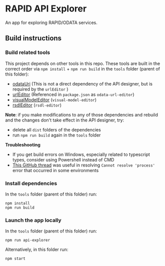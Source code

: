 # RAPID API Explorer

An app for exploring RAPID/ODATA services.

## Build instructions

### Build related tools

This project depends on other tools in this repo. These tools are built in the correct order via `npm install` + `npm run build` in the `tools` folder (parent of this folder):

- [odataUri](../odataUri) (This is not a direct dependency of the API designer, but is required by the `urlEditor` )
- [urlEditor](../urlEditor) (Referenced in `package.json` as `odata-url-editor`)
- [visualModelEditor](../visualModelEditor) (`visual-model-editor`)
- [rsdlEditor](../rsdlEditor) (`rsdl-editor`)

**Note**: if you make modifications to any of those dependencies and rebuild and the changes don't take effect in the API designer, try:

- delete all `dist` folders of the dependencies
- run `npm run build` again in the `tools` folder

**Troubleshooting**

- If you get build errors on Windows, especially related to typescript types, consider using Powershell instead of CMD
- [This GitHub thread](https://github.com/parcel-bundler/parcel/issues/7697) was useful in resolving `Cannot resolve 'process'` error that occurred in some environments

### Install dependencies

In the `tools` folder (parent of this folder) run:

```
npm install
npm run build
```

### Launch the app locally

In the `tools` folder (parent of this folder) run:

```
npm run api-explorer
```

Alternatively, in this folder run:

```
npm start
```
